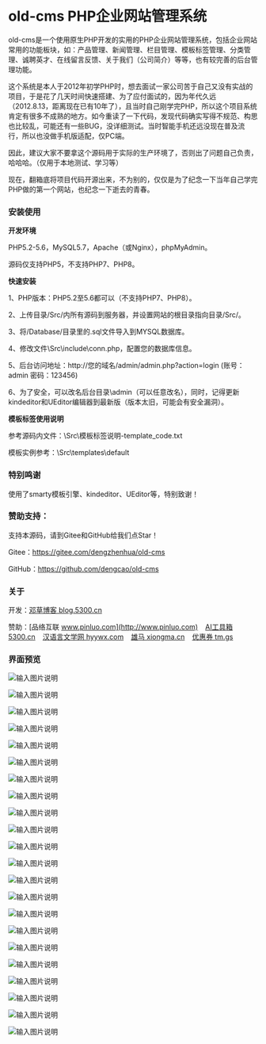 # old-cms PHP企业网站管理系统

old-cms是一个使用原生PHP开发的实用的PHP企业网站管理系统，包括企业网站常用的功能板块，如：产品管理、新闻管理、栏目管理、模板标签管理、分类管理、诚聘英才、在线留言反馈、关于我们（公司简介）等等，也有较完善的后台管理功能。

这个系统是本人于2012年初学PHP时，想去面试一家公司苦于自己又没有实战的项目，于是花了几天时间快速搭建、为了应付面试的，因为年代久远（2012.8.13，距离现在已有10年了），且当时自己刚学完PHP，所以这个项目系统肯定有很多不成熟的地方。如今重读了一下代码，发现代码确实写得不规范、构思也比较乱，可能还有一些BUG，没详细测试。当时智能手机还远没现在普及流行，所以也没做手机版适配，仅PC端。

因此，建议大家不要拿这个源码用于实际的生产环境了，否则出了问题自己负责，哈哈哈。（仅用于本地测试、学习等）

现在，翻箱底将项目代码开源出来，不为别的，仅仅是为了纪念一下当年自己学完PHP做的第一个网站，也纪念一下逝去的青春。



### 安装使用



**开发环境**

PHP5.2-5.6，MySQL5.7，Apache（或Nginx），phpMyAdmin。

源码仅支持PHP5，不支持PHP7、PHP8。



**快速安装**

1、PHP版本：PHP5.2至5.6都可以（不支持PHP7、PHP8）。

2、上传目录/Src/内所有源码到服务器，并设置网站的根目录指向目录/Src/。

3、将/Database/目录里的.sql文件导入到MYSQL数据库。

4、修改文件\Src\include\conn.php，配置您的数据库信息。

5、后台访问地址：http://您的域名/admin/admin.php?action=login   (账号：admin   密码：123456)

6、为了安全，可以改名后台目录\admin（可以任意改名），同时，记得更新kindeditor和UEditor编辑器到最新版（版本太旧，可能会有安全漏洞）。



**模板标签使用说明**

参考源码内文件：\Src\模板标签说明-template_code.txt

模板实例参考：\Src\templates\default



### 特别鸣谢

使用了smarty模板引擎、kindeditor、UEditor等，特别致谢！



### 赞助支持：

支持本源码，请到Gitee和GitHub给我们点Star！

Gitee：https://gitee.com/dengzhenhua/old-cms

GitHub：https://github.com/dengcao/old-cms



### 关于

开发：[邓草博客 blog.5300.cn](http://blog.5300.cn)

赞助：[品络互联 www.pinluo.com](http://www.pinluo.com)  &ensp;  [AI工具箱 5300.cn](http://5300.cn)  &ensp;  [汉语言文学网 hyywx.com](http://hyywx.com)  &ensp;  [雄马 xiongma.cn](http://xiongma.cn) &ensp;  [优惠券 tm.gs](http://tm.gs)



### 界面预览


![输入图片说明](https://images.gitee.com/uploads/images/2022/0322/195428_d3ca1ea4_7397417.png "1.png")

![输入图片说明](https://images.gitee.com/uploads/images/2022/0322/195438_bb1e8834_7397417.png "2.png")

![输入图片说明](https://images.gitee.com/uploads/images/2022/0322/195448_fb32e917_7397417.png "3.png")

![输入图片说明](https://images.gitee.com/uploads/images/2022/0322/195459_4b47988c_7397417.png "4.png")

![输入图片说明](https://images.gitee.com/uploads/images/2022/0322/195509_0af343bf_7397417.png "5.png")

![输入图片说明](https://images.gitee.com/uploads/images/2022/0322/195538_9a6be35e_7397417.png "6.png")

![输入图片说明](https://images.gitee.com/uploads/images/2022/0322/195548_cd95fb36_7397417.png "7.png")

![输入图片说明](https://images.gitee.com/uploads/images/2022/0322/195558_2a5967e8_7397417.png "后台1.png")

![输入图片说明](https://images.gitee.com/uploads/images/2022/0322/195609_00a03af6_7397417.png "后台2.png")

![输入图片说明](https://images.gitee.com/uploads/images/2022/0322/195622_a4300504_7397417.png "后台3.png")

![输入图片说明](https://images.gitee.com/uploads/images/2022/0322/195636_3f83d238_7397417.png "后台4.png")

![输入图片说明](https://images.gitee.com/uploads/images/2022/0322/195649_3f6101a5_7397417.png "后台5.png")

![输入图片说明](https://images.gitee.com/uploads/images/2022/0322/195702_2ebc1d97_7397417.png "后台6.png")

![输入图片说明](https://images.gitee.com/uploads/images/2022/0322/195714_0c0b2a91_7397417.png "后台7.png")

![输入图片说明](https://images.gitee.com/uploads/images/2022/0322/195725_aebbd0d9_7397417.png "后台8.png")

![输入图片说明](https://images.gitee.com/uploads/images/2022/0322/195735_7a51c4b3_7397417.png "后台9.png")

![输入图片说明](https://images.gitee.com/uploads/images/2022/0322/195746_d703fb0b_7397417.png "后台10.png")

![输入图片说明](https://images.gitee.com/uploads/images/2022/0322/195757_557fe86f_7397417.png "后台11.png")

![输入图片说明](https://images.gitee.com/uploads/images/2022/0322/195809_db3933d2_7397417.png "后台12.png")

![输入图片说明](https://images.gitee.com/uploads/images/2022/0322/195821_35e6cff1_7397417.png "后台13.png")

![输入图片说明](https://images.gitee.com/uploads/images/2022/0322/195832_2f462ac7_7397417.png "后台14.png")

![输入图片说明](https://images.gitee.com/uploads/images/2022/0322/195842_dad1d19d_7397417.png "后台15.png")


